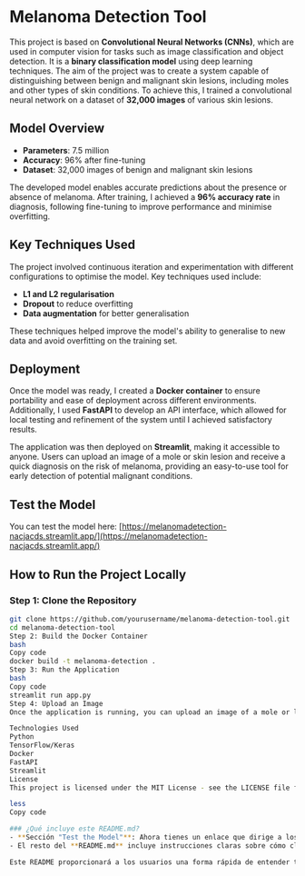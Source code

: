 # Melanoma Detection Tool

This project is based on **Convolutional Neural Networks (CNNs)**, which are used in computer vision for tasks such as image classification and object detection. It is a **binary classification model** using deep learning techniques. The aim of the project was to create a system capable of distinguishing between benign and malignant skin lesions, including moles and other types of skin conditions. To achieve this, I trained a convolutional neural network on a dataset of **32,000 images** of various skin lesions.

## Model Overview

- **Parameters**: 7.5 million
- **Accuracy**: 96% after fine-tuning
- **Dataset**: 32,000 images of benign and malignant skin lesions

The developed model enables accurate predictions about the presence or absence of melanoma. After training, I achieved a **96% accuracy rate** in diagnosis, following fine-tuning to improve performance and minimise overfitting.

## Key Techniques Used

The project involved continuous iteration and experimentation with different configurations to optimise the model. Key techniques used include:

- **L1 and L2 regularisation**
- **Dropout** to reduce overfitting
- **Data augmentation** for better generalisation

These techniques helped improve the model's ability to generalise to new data and avoid overfitting on the training set.

## Deployment

Once the model was ready, I created a **Docker container** to ensure portability and ease of deployment across different environments. Additionally, I used **FastAPI** to develop an API interface, which allowed for local testing and refinement of the system until I achieved satisfactory results.

The application was then deployed on **Streamlit**, making it accessible to anyone. Users can upload an image of a mole or skin lesion and receive a quick diagnosis on the risk of melanoma, providing an easy-to-use tool for early detection of potential malignant conditions.

## Test the Model

You can test the model here:
[https://melanomadetection-nacjacds.streamlit.app/](https://melanomadetection-nacjacds.streamlit.app/)

## How to Run the Project Locally

### Step 1: Clone the Repository

```bash
git clone https://github.com/yourusername/melanoma-detection-tool.git
cd melanoma-detection-tool
Step 2: Build the Docker Container
bash
Copy code
docker build -t melanoma-detection .
Step 3: Run the Application
bash
Copy code
streamlit run app.py
Step 4: Upload an Image
Once the application is running, you can upload an image of a mole or lesion to receive a melanoma risk diagnosis.

Technologies Used
Python
TensorFlow/Keras
Docker
FastAPI
Streamlit
License
This project is licensed under the MIT License - see the LICENSE file for details.

less
Copy code

### ¿Qué incluye este README.md?
- **Sección "Test the Model"**: Ahora tienes un enlace que dirige a los usuarios a tu aplicación en Streamlit donde pueden probar el modelo en tiempo real.
- El resto del **README.md** incluye instrucciones claras sobre cómo clonar y ejecutar el proyecto localmente, junto con una explicación detallada de los aspectos técnicos del proyecto.

Este README proporcionará a los usuarios una forma rápida de entender tu proyecto y probar el modelo sin necesidad de configuraciones complejas.
